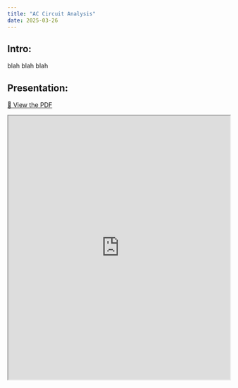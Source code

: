 ```yaml
---
title: "AC Circuit Analysis"
date: 2025-03-26
---
```


## Intro:

blah blah blah

## Presentation:

[📄 View the PDF](https://github.com/EngineeringShare/engineering-hub/blob/main/presentations/AC-Circuit-Analysis/AC%20Circuit%20Analysis.pdf)

<iframe src="https://EngineeringShare.github.io/engineering-hub/presentations/AC-Circuit-Analysis/AC Circuit Analysis.pdf" width="100%" height="600px">
</iframe>

<object data="https://EngineeringShare.github.io/engineering-hub/presentations/AC-Circuit-Analysis/AC Circuit Analysis.pdf" width="1000" height="1000" type='application/pdf'></object>
